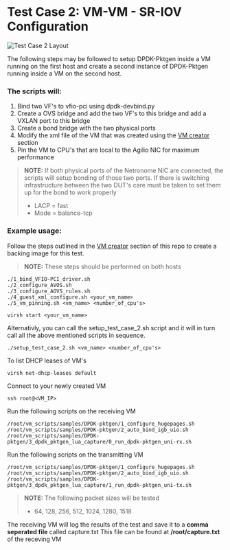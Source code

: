 # Test Case 2: VM-VM - SR-IOV Configuration

![Test Case 2 Layout](https://github.com/netronome-support/IVG/blob/master/aovs_2.6B/test_case_2/test_case_2_layout.png?raw=true)

The following steps may be followed to setup DPDK-Pktgen inside a VM running on the first host and create a second instance of DPDK-Pktgen running inside a VM on the second host.

### The scripts will:
1. Bind two VF's to vfio-pci using dpdk-devbind.py
2. Create a OVS bridge and add the two VF's to this bridge and add a VXLAN port to this bridge
3. Create a bond bridge with the two physical ports
4. Modify the xml file of the VM that was created using the [VM creator](https://github.com/netronome-support/IVG/tree/master/aovs_2.6B/vm_creator/ubuntu) section
5. Pin the VM to CPU's that are local to the Agilio NIC for maximum performance

>**NOTE:**
>If both physical ports of the Netronome NIC are connected, the scripts will setup bonding of those two ports.
>If there is switching infrastructure between the two DUT's care must be taken to set them up for the bond to work properly
>- LACP = fast
>- Mode = balance-tcp

### Example usage:
Follow the steps outlined in the [VM creator](https://github.com/netronome-support/IVG/tree/master/aovs_2.6B/vm_creator/ubuntu) section of this repo to create a backing image for this test.
>**NOTE:**
>These steps should be performed on both hosts
```
./1_bind_VFIO-PCI_driver.sh
./2_configure_AVOS.sh
./3_configure_AOVS_rules.sh
./4_guest_xml_configure.sh <your_vm_name>
./5_vm_pinning.sh <vm_name> <number_of_cpu's>

virsh start <your_vm_name>
```
Alternativly, you can call the setup_test_case_2.sh script and it will in turn call all the above mentioned scripts in sequence.
```
./setup_test_case_2.sh <vm_name> <number_of_cpu's>
```

To list DHCP leases of VM's
```
virsh net-dhcp-leases default
```
Connect to your newly created VM
```
ssh root@<VM_IP>
```
Run the following scripts on the receiving VM
```
/root/vm_scripts/samples/DPDK-pktgen/1_configure_hugepages.sh
/root/vm_scripts/samples/DPDK-pktgen/2_auto_bind_igb_uio.sh
/root/vm_scripts/samples/DPDK-pktgen/3_dpdk_pktgen_lua_capture/0_run_dpdk-pktgen_uni-rx.sh
```
Run the following scripts on the transmitting VM
```
/root/vm_scripts/samples/DPDK-pktgen/1_configure_hugepages.sh
/root/vm_scripts/samples/DPDK-pktgen/2_auto_bind_igb_uio.sh
/root/vm_scripts/samples/DPDK-pktgen/3_dpdk_pktgen_lua_capture/1_run_dpdk-pktgen_uni-tx.sh
```
> **NOTE:**
> The following packet sizes will be tested
> - 64, 128, 256, 512, 1024, 1280, 1518

The receiving VM will log the results of the test and save it to a **comma seperated file** called capture.txt
This file can be found at **/root/capture.txt** of the receving VM
